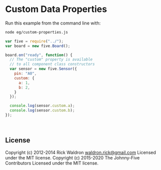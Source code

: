 <!--remove-start-->

# Custom Data Properties

<!--remove-end-->








Run this example from the command line with:
```bash
node eg/custom-properties.js
```


```javascript
var five = require("../");
var board = new five.Board();

board.on("ready", function() {
  // The "custom" property is available
  // to all component class constructors
  var sensor = new five.Sensor({
    pin: "A0",
    custom: {
      a: 1,
      b: 2,
    }
  });

  console.log(sensor.custom.a);
  console.log(sensor.custom.b);
});

```








&nbsp;

<!--remove-start-->

## License
Copyright (c) 2012-2014 Rick Waldron <waldron.rick@gmail.com>
Licensed under the MIT license.
Copyright (c) 2015-2020 The Johnny-Five Contributors
Licensed under the MIT license.

<!--remove-end-->
